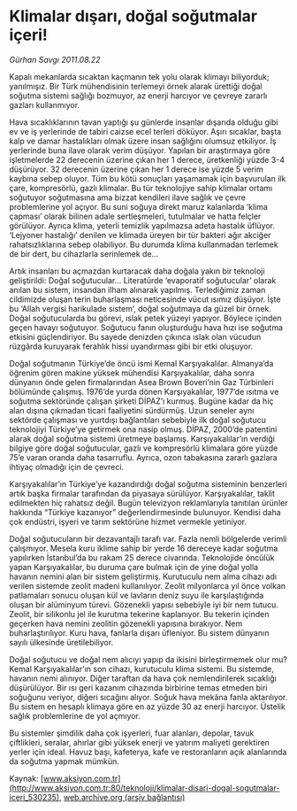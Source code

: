 # Klimalar dışarı, doğal soğutmalar içeri!

*Gürhan Savgı 2011.08.22*

<div class="pNewsDetailMainContent" itemprop="articleBody">
 <p>
  <span>
   Kapalı mekanlarda sıcaktan kaçmanın tek yolu olarak klimayı biliyorduk; yanılmışız. Bir Türk mühendisinin terlemeyi örnek alarak ürettiği doğal soğutma sistemi sağlığı bozmuyor, az enerji harcıyor ve çevreye zararlı gazları kullanmıyor.
  </span>
 </p>
 <p>
  <p class="BasicParagraph">
   <span>
    Hava sıcaklıklarının tavan yaptığı şu günlerde insanlar dışarıda olduğu gibi ev ve iş yerlerinde de tabiri caizse ecel terleri döküyor. Aşırı sıcaklar, başta kalp ve damar hastalıkları olmak üzere insan sağlığını olumsuz etkiliyor. İş yerlerinde buna ilave olarak verim düşüyor. Yapılan bir araştırmaya göre işletmelerde 22 derecenin üzerine çıkan her 1 derece, üretkenliği yüzde 3-4 düşürüyor. 32 derecenin üzerine çıkan her 1 derece ise yüzde 5 verim kaybına sebep oluyor. Tüm bu kötü sonuçları yaşamamak için başvurulan ilk çare, kompresörlü, gazlı klimalar. Bu tür teknolojiye sahip klimalar ortamı soğutuyor soğutmasına ama bizzat kendileri ilave sağlık ve çevre problemlerine yol açıyor. Bu suni soğuya direkt maruz kalanlarda ‘klima çapması’ olarak bilinen adale sertleşmeleri, tutulmalar ve hatta felçler görülüyor. Ayrıca klima, yeterli temizlik yapılmazsa adeta hastalık üflüyor. ‘Lejyoner hastalığı’ denilen ve klimada üreyen bir tür bakteri ağır akciğer rahatsızlıklarına sebep olabiliyor. Bu durumda klima kullanmadan terlemek de bir dert, bu cihazlarla serinlemek de…
   </span>
  </p>
  <p class="2011gomme">
   <span>
    Artık insanları bu açmazdan kurtaracak daha doğala yakın bir teknoloji geliştirildi: Doğal soğutucular... Literatürde ‘evaporatif soğutucular’ olarak anılan bu sistem, insandan ilham alınarak yapılmış. Terlediğimiz zaman cildimizde oluşan terin buharlaşması neticesinde vücut ısımız düşüyor. İşte bu ‘Allah vergisi harikulade sistem’, doğal soğutmaya da güzel bir örnek. Doğal soğutucularda bu görevi, ıslak petek yüzeyi yapıyor. Böylece içinden geçen havayı soğutuyor. Soğutucu fanın oluşturduğu hava hızı ise soğutma etkisini güçlendiriyor. Bu sayede denizden çıkınca ıslak olan vücudun rüzgârda kuruyarak ferahlık hissi uyandırması gibi bir etki oluşuyor.
    <span>
    </span>
   </span>
  </p>
  <p class="2011gomme">
   <span>
    Doğal soğutmanın Türkiye’de öncü ismi Kemal Karşıyakalılar. Almanya’da öğrenim gören makine yüksek mühendisi Karşıyakalılar, daha sonra dünyanın önde gelen firmalarından Asea Brown Boveri’nin Gaz Türbinleri bölümünde çalışmış. 1976’de yurda dönen Karşıyakalılar, 1977’de ısıtma ve soğutma sektöründe çalışan şirketi DİPAZ’ı kurmuş. Bugüne kadar da hiç alan dışına çıkmadan ticari faaliyetini sürdürmüş. Uzun seneler aynı sektörde çalışması ve yurtdışı bağlantıları sebebiyle ilk doğal soğutucu teknolojiyi Türkiye’ye getirmek ona nasip olmuş. DİPAZ, 2000’de patentini alarak doğal soğutma sistemi üretmeye başlamış. Karşıyakalılar’ın verdiği bilgiye göre doğal soğutucular, gazlı ve kompresörlü klimalara göre yüzde 75’e varan oranda daha tasarruflu. Ayrıca, ozon tabakasına zararlı gazlara ihtiyaç olmadığı için de çevreci.
   </span>
  </p>
  <p class="2011gomme">
   <span>
    Karşıyakalılar’ın Türkiye’ye kazandırdığı doğal soğutma sisteminin benzerleri artık başka firmalar tarafından da piyasaya sürülüyor. Karşıyakalılar, taklit edilmekten hiç rahatsız değil. Bugün televizyon reklamlarıyla tanıtılan ürünler hakkında “Türkiye kazanıyor” değerlendirmesinde bulunuyor. Kendisi daha çok endüstri, işyeri ve tarım sektörüne hizmet vermekle yetiniyor.
   </span>
  </p>
  <p class="2011gomme">
   <span>
    Doğal soğutucuların bir dezavantajlı tarafı var. Fazla nemli bölgelerde verimli çalışmıyor. Mesela kuru iklime sahip bir yerde 16 dereceye kadar soğutma yapılırken İstanbul’da bu rakam 25 derece civarında. Teknolojide öncülük yapan Karşıyakalılar, bu duruma çare bulmak için de yine doğal yolla havanın nemini alan bir sistem geliştirmiş. Kurutuculu nem alma cihazı adı verilen sistemde zeolit madeni kullanılıyor. Zeolit milyonlarca yıl önce volkan patlamaları sonucu oluşan kül ve lavların deniz suyu ile karşılaştığında oluşan bir alüminyum türevi. Gözenekli yapısı sebebiyle iyi bir nem tutucu. Zeolit, bir silikonlu jel ile kurutma tekerine kaplanıyor. Bu tekerin içinden geçerken hava nemini zeolitin gözenekli yapısına bırakıyor. Nem buharlaştırılıyor. Kuru hava, fanlarla dışarı üfleniyor. Bu sistem dünyanın sayılı ülkesinde üretilebiliyor.
   </span>
  </p>
  <p class="2011gomme">
   <span>
    Doğal soğutucu ve doğal nem alıcıyı yapıp da ikisini birleştirmemek olur mu? Kemal Karşıyakalılar’ın son cihazı, kurutuculu klima sistemi. Bu sistemde, havanın nemi alınıyor. Diğer taraftan da hava çok nemlendirilerek sıcaklığı düşürülüyor. Bir ısı geri kazanım cihazında birbirine temas etmeden biri soğuğunu veriyor, diğeri sıcağını alıyor. Soğuk hava mekâna fanla aktarılıyor.
    <span>
    </span>
    Bu sistem en hesaplı klimaya göre en az yüzde 30 az enerji harcıyor. Üstelik sağlık problemlerine de yol açmıyor.
   </span>
  </p>
  <p class="2011gomme">
   <span>
    Bu sistemler şimdilik daha çok işyerleri, fuar alanları, depolar, tavuk çiftlikleri, seralar, ahırlar gibi yüksek enerji ve yatırım maliyeti gerektiren yerler için ideal. Havuz başı, kafeterya, kafe ve restoranların açık alanlarında da soğutma yapmak mümkün.
   </span>
  </p>
 </p>
</div>


Kaynak: [www.aksiyon.com.tr](http://www.aksiyon.com.tr:80/teknoloji/klimalar-disari-dogal-sogutmalar-iceri_530235), [web.archive.org (arşiv bağlantısı)](http://web.archive.org/web/20150527010513/http://www.aksiyon.com.tr:80/teknoloji/klimalar-disari-dogal-sogutmalar-iceri_530235)

